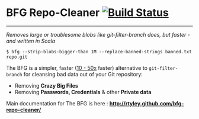BFG Repo-Cleaner [![Build Status](https://travis-ci.org/rtyley/bfg-repo-cleaner.png)](https://travis-ci.org/rtyley/bfg-repo-cleaner)
================
* * *
_Removes large or troublesome blobs like git-filter-branch does, but faster - and written in Scala_


```
$ bfg --strip-blobs-bigger-than 1M --replace-banned-strings banned.txt repo.git
```

The BFG is a simpler, faster ([10 - 50x](https://docs.google.com/spreadsheet/ccc?key=0AsR1d5Zpes8HdER3VGU1a3dOcmVHMmtzT2dsS2xNenc) faster)
alternative to `git-filter-branch` for cleansing bad data out of your Git repository:

* Removing **Crazy Big Files**
* Removing **Passwords, Credentials** & other **Private data**

Main documentation for The BFG is here : **http://rtyley.github.com/bfg-repo-cleaner/**
